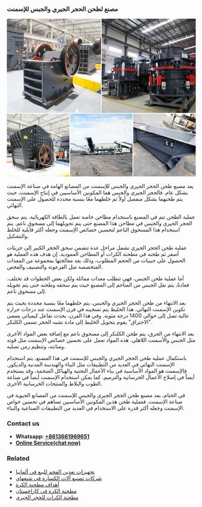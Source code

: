 <h3>مصنع لطحن الحجر الجيري والجبس للإسمنت</h3><img src='1701853855.jpg' alt=''><p>يعد مصنع طحن الحجر الجيري والجبس للإسمنت من المصانع الهامة في صناعة الإسمنت بشكل عام. فالحجر الجيري والجبس هما المكونين الأساسيين في إنتاج الإسمنت، حيث يتم طحنهما بشكل منفصل أولاً ثم خلطهما معًا بنسبة محددة للحصول على الإسمنت النهائي.</p><p>عملية الطحن تتم في المصنع باستخدام مطاحن خاصة تعمل بالطاقة الكهربائية. يتم سحق الحجر الجيري والجبس في مطاحن هذا المصنع حتى يتم تحويلهما إلى مسحوق ناعم. يتم استخدام هذا المسحوق الناعم لتحسين خصائص الإسمنت وجعله أكثر قابلية للخلط والتشكيل.</p><p>عملية طحن الحجر الجيري تشمل مراحل عدة تتضمن سحق الحجر الكبير إلى جزيئات أصغر ثم طحنه في مطحنة الكرات أو المطاحن العمودية. إن هدف هذه العملية هو الحصول على حبيبات من الحجم المطلوب، وذلك بعد معالجتها بمجموعة من المعدات المتخصصة مثل الفرعونة والتصنيف والفحص.</p><p>أما عملية طحن الجبس، فهي تتطلب معدات مماثلة ولكن بعض الخطوات قد تختلف. فعادةً، يتم نقل الجبس من المناجم إلى المصنع حيث يتم سحقه وطحنه حتى يتم تحويله إلى مسحوق ناعم.</p><p>بعد الانتهاء من طحن الحجر الجيري والجبس، يتم خلطهما معًا بنسبة محددة بحيث يتم تكوين الإسمنت النهائي. هذا الخليط يتم تسخينه في فرن الإسمنت عند درجات حرارة عالية تصل إلى حوالي 1400 درجة مئوية. وفي هذا الفرن، يحدث تفاعل كيميائي يسمى "الاحتراق" يقوم بتحويل الخليط إلى مادة تشبه الحجر تسمى الكلنكر.</p><p>بعد الانتهاء من الحرق، يتم طحن الكلنكر إلى مسحوق ناعم مع إضافة بعض المواد الأخرى مثل الجبس والأسمنت اللاهلي. هذه المواد تعمل على تحسين خصائص الإسمنت مثل قوته ومتانته، وتنظيم زمن تصلبه.</p><p>باستكمال عملية طحن الحجر الجيري والجبس للإسمنت في هذا المصنع، يتم استخدام الإسمنت النهائي في العديد من التطبيقات مثل البناء والهندسة المدنية والديكور. فالإسمنت هو المواد الأساسية في بناء الأعمال التحتية والهياكل الضخمة، وقد يستخدم أيضاً في إصلاح الأعمال الخرسانية والترميم. كما يمكن استخدام الإسمنت أيضاً في صناعة الطوب والبلاط والمنتجات الخرسانية الأخرى.</p><p>في الختام، يعد مصنع طحن الحجر الجيري والجبس للإسمنت من المصانع الحيوية في صناعة الإسمنت. فعملية طحن هذين المكونين الأساسيين تساهم في تحسين خواص الإسمنت وجعله أكثر قدرة على الاستخدام في العديد من التطبيقات الصناعية والبناء.</p><h3>Contact us</h3><ul><li><strong>Whatsapp:&nbsp;<a href="https://wa.me/8613661969651">+8613661969651</a></strong></li><li><a href="https://swt.shibang-china.com/?git&amp;zhl&amp;مصنع لطحن الحجر الجيري والجبس للإسمنت"><strong>Online Service(chat now)</strong></a></li></ul><h3>Related</h3><ul><li><a href='تجهيزات تعدين الفحم للبيع في ألمانيا.md'>تجهيزات تعدين الفحم للبيع في ألمانيا</a></li><li><a href='شركات تصنيع آلات الكسارة في شنغهاي.md'>شركات تصنيع آلات الكسارة في شنغهاي</a></li><li><a href='أهداف مطحنة الكرة.md'>أهداف مطحنة الكرة</a></li><li><a href='مطحنة الكرة في كازاخستان.md'>مطحنة الكرة في كازاخستان</a></li><li><a href='مطحنة الكرات للحجر الجيري.md'>مطحنة الكرات للحجر الجيري</a></li></ul>